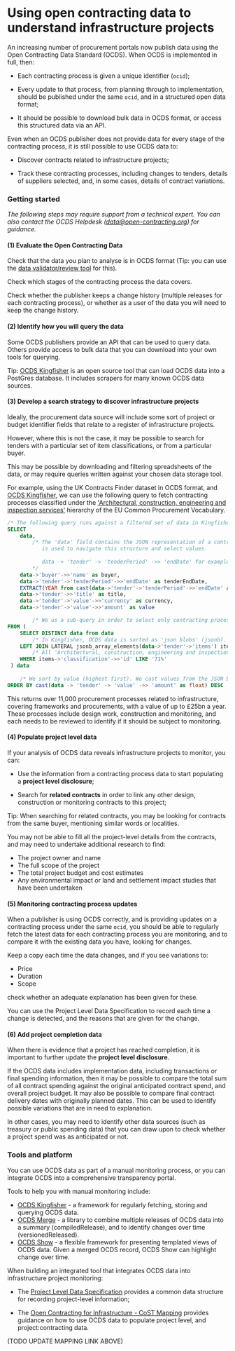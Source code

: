 # Using open contracting data to understand infrastructure projects

An increasing number of procurement portals now publish data using the Open Contracting Data Standard (OCDS). When OCDS is implemented in full, then:

* Each contracting process is given a unique identifier (`ocid`);

* Every update to that process, from planning through to implementation, should be published under the same `ocid`, and in a structured open data format;

* It should be possible to download bulk data in OCDS format, or access this structured data via an API. 

Even when an OCDS publisher does not provide data for every stage of the contracting process, it is still possible to use OCDS data to:

* Discover contracts related to infrastructure projects;

* Track these contracting processes, including changes to tenders, details of suppliers selected, and, in some cases, details of contract variations. 

### Getting started

*The following steps may require support from a technical expert. You can also contact the OCDS Helpdesk ([data@open-contracting.org](mailto:data@open-contracting.org)) for guidance.*

#### (1) Evaluate the Open Contracting Data

Check that the data you plan to analyse is in OCDS format (Tip: you can use the [data validator/review tool](http://standard.open-contacting.org/validator) for this). 

Check which stages of the contracting process the data covers.

Check whether the publisher keeps a change history (multiple releases for each contracting process), or whether as a user of the data you will need to keep the change history. 

#### (2) Identify how you will query the data

Some OCDS publishers provide an API that can be used to query data. Others provide access to bulk data that you can download into your own tools for querying.

Tip: [OCDS Kingfisher](https://github.com/open-contracting/kingfisher/) is an open source tool that can load OCDS data into a PostGres database. It includes scrapers for many known OCDS data sources.

#### (3) Develop a search strategy to discover infrastructure projects

Ideally, the procurement data source will include some sort of project or budget identifier fields that relate to a register of infrastructure projects. 

However, where this is not the case, it may be possible to search for tenders with a particular set of item classifications, or from a particular buyer.

This may be possible by downloading and filtering spreadsheets of the data, or may require queries written against your chosen data storage tool. 

For example, using the UK Contracts Finder dataset in OCDS format, and [OCDS Kingfisher](https://github.com/open-contracting/kingfisher/), we can use the following query to fetch contracting processes classified under the ['Architectural, construction, engineering and inspection services'](http://cpv.data.ac.uk/code-71000000.html) hierarchy of the EU Common Procurement Vocabulary. 

```sql
/* The following query runs against a filtered set of data in Kingfisher */
SELECT 
    data,
        /* The 'data' field contains the JSON representation of a contracting process. The data -> 'object' ->> 'value' syntax 
           is used to navigate this structure and select values. 
           
           data -> 'tender' -> 'tenderPeriod' ->> 'endDate' for example is analogous to the json path tender/tenderPeriod/endDate
        */
    data->'buyer'->>'name' as buyer,
    data->'tender'->'tenderPeriod'->>'endDate' as tenderEndDate,
    EXTRACT(YEAR from cast(data->'tender'->'tenderPeriod'->>'endDate' as timestamp)) as tenderYear,
    data->'tender'->>'title' as title,
    data->'tender'->'value'->>'currency' as currency,
    data->'tender'->'value'->>'amount' as value

        /* We us a sub-query in order to select only contracting processes where there is at least one tender/item with a particular classification */
FROM ( 
    SELECT DISTINCT data from data 
        /* In Kingfisher, OCDS data is sorted as 'json blobs' (jsonb). The next line expands the items array into a table we can join against */
    LEFT JOIN LATERAL jsonb_array_elements(data->'tender'->'items') items on TRUE 
        /* All 'Architectural, construction, engineering and inspection services' have CPV codes starting with 71 */
    WHERE items->'classification'->>'id' LIKE '71%'  
 ) data
 
    /* We sort by value (highest first). We cast values from the JSON before sorting. */
ORDER BY cast(data -> 'tender' -> 'value' ->> 'amount' as float) DESC
```

This returns over 11,000 procurement processes related to infrastructure, covering frameworks and procurements, with a value of up to £25bn a year. These processes include design work, construction and monitoring, and each needs to be reviewed to identify if it should be subject to monitoring. 

#### (4) Populate project level data

If your analysis of OCDS data reveals infrastructure projects to monitor, you can:

* Use the information from a contracting process data to start populating a **project level disclosure**;

<!--TODO: ADD LINK TO READ MORE HERE ABOUT POPULATING PROJECT LEVEL DATA SCHEMA FROM OCDS RELEASES-->

* Search for **related contracts** in order to link any other design, construction or monitoring contracts to this project;

Tip: When searching for related contracts, you may be looking for contracts from the same buyer, mentioning similar words or localities. 

You may not be able to fill all the project-level details from the contracts, and may need to undertake additional research to find:

* The project owner and name
* The full scope of the project
* The total project budget and cost estimates
* Any environmental impact or land and settlement impact studies that have been undertaken

#### (5) Monitoring contracting process updates

When a publisher is using OCDS correctly, and is providing updates on a contracting process under the same `ocid`, you should be able to regularly fetch the latest data for each contracting process you are monitoring, and to compare it with the existing data you have, looking for changes.

Keep a copy each time the data changes, and if you see variations to:

* Price
* Duration
* Scope

check whether an adequate explanation has been given for these.

You can use the Project Level Data Specification to record each time a change is detected, and the reasons that are given for the change. 

#### (6) Add project completion data

When there is evidence that a project has reached completion, it is important to further update the **project level disclosure**. 

If the OCDS data includes implementation data, including transactions or final spending information, then it may be possible to compare the total sum of all contract spending against the original anticipated contract spend, and overall project budget. It may also be possible to compare final contract delivery dates with originally planned dates. This can be used to identify possible variations that are in need to explanation. 

In other cases, you may need to identify other data sources (such as treasury or public spending data) that you can draw upon to check whether a project spend was as anticipated or not. 

### Tools and platform

You can use OCDS data as part of a manual monitoring process, or you can integrate OCDS into a comprehensive transparency portal. 

Tools to help you with manual monitoring include:

* [OCDS Kingfisher](https://github.com/open-contracting/kingfisher/) - a framework for regularly fetching, storing and querying OCDS data.
* [OCDS Merge](https://github.com/open-contracting/ocds-merge) - a library to combine multiple releases of OCDS data into a summary (compiledRelease), and to identify changes over time (versionedReleased).
* [OCDS Show](https://github.com/open-contracting/ocds-show) - a flexible framework for presenting templated views of OCDS data. Given a merged OCDS record, OCDS Show can highlight change over time. 

When building an integrated tool that integrates OCDS data into infrastructure project monitoring:

* The [Project Level Data Specification](project/index) provides a common data structure for recording project-level information;

* The [Open Contracting for Infrastructure - CoST Mapping](cost/mapping) provides guidance on how to use OCDS data to populate project level, and project:contracting data. 

(TODO UPDATE MAPPING LINK ABOVE)